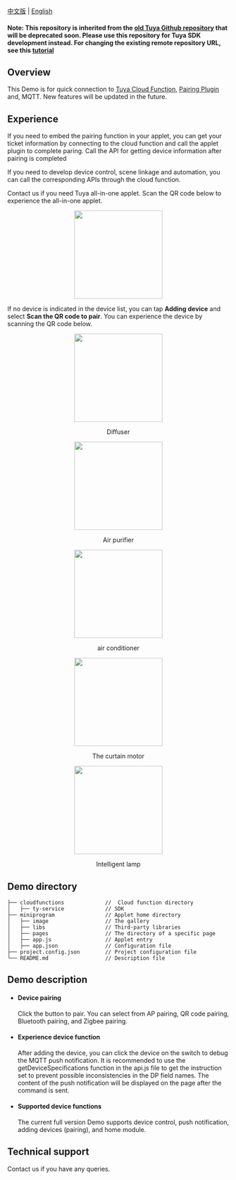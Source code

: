  [中文版](README.zh.md) | [English](README.md)

#### Note: This repository is inherited from the [old Tuya Github repository](https://github.com/TuyaInc/tuya-weapp-demo) that will be deprecated soon. Please use this repository for Tuya SDK development instead.  For changing the existing remote repository URL, see this [tutorial](https://docs.github.com/en/free-pro-team@latest/github/using-git/changing-a-remotes-url)

## Overview

This Demo is for quick connection to [Tuya Cloud Function](https://developer.tuya.com/cn/docs/iot/app-development/mini-programs/overview/applet-ecology?id=K9ptacgp94o5d), [Pairing Plugin](https://developer.tuya.com/cn/docs/iot/app-development/mini-programs/tuya-applet-with-web-plugin/distribution-network-plugin?id=K9lq218xn0wn8) and, MQTT. New features will be updated in the future.

## Experience

If you need to embed the pairing function in your applet, you can get your ticket information by connecting to the cloud function and call the applet plugin to complete paring. Call the API for getting device information after pairing is completed

If you need to develop device control, scene linkage and automation, you can call the corresponding APIs through the cloud function.

Contact us if you need Tuya all-in-one applet. Scan the QR code below to experience the all-in-one applet.

<p align="center">
<img width=200 src="https://images.tuyacn.com/rms-static/9cbc9210-cb1f-11ea-9723-5fcc4b1eeb4e-1595314722225.jpg?tyName=gh_42ad2888c42d_258.jpg" >
</p>

If no device is indicated in the device list, you can tap **Adding device** and select **Scan the QR code to pair**. You can experience the device by scanning the QR code below.
<p align="center"  >
<img width="200" src="https://airtake-public-data-1254153901.cos.ap-shanghai.myqcloud.com/goat/20200703/9123115b69c049899d14a84b239c13ed.png">
<p align="center">Diffuser</p>
</p>

<p align="center"  >
<img width=200 src="https://images.tuyacn.com/rms-static/8f9a30a0-c805-11ea-a0c6-dbbe4bc4c496-1594973679786.png?tyName=kj.png" >
<p align="center">Air purifier</p>
</p>

<p align="center"  >
<img width=200 src="https://images.tuyacn.com/rms-static/8f9e9d70-c805-11ea-a9da-3362f25bc183-1594973679815.png?tyName=kt.png" >
<p align="center">air conditioner</p>
</p>

<p align="center"  >
<img width=200 src="https://images.tuyacn.com/rms-static/8f9a0990-c805-11ea-a0c6-dbbe4bc4c496-1594973679785.png?tyName=cl.png" >
<p align="center">The curtain motor</p>
</p>

<p align="center"  >
<img width=200 src="https://images.tuyacn.com/rms-static/c1cc0660-c81a-11ea-a0c6-dbbe4bc4c496-1594982783430.png?tyName=dj.png" >
<p align="center">Intelligent lamp</p>
</p>

## Demo directory 

```
├── cloudfunctions             //  Cloud function directory
│   ├── ty-service             // SDK
├── miniprogram                // Applet home directory
│   ├── image                  // The gallery
│   ├── libs                   // Third-party libraries
│   ├── pages                  // The directory of a specific page
│   ├── app.js                 // Applet entry
│   ├── app.json               // Configuration file
├── project.config.json        // Project configuration file
└── README.md                  // Description file
```

## Demo description

- #### Device pairing

   Click the button to pair. You can select from AP pairing, QR code pairing, Bluetooth pairing, and Zigbee pairing.

- #### Experience device function

   After adding the device, you can click the device on the switch to debug the MQTT push notification. It is recommended to use the getDeviceSpecifications function in the api.js file to get the instruction set to prevent possible inconsistencies in the DP field names. The content of the push notification will be displayed on the page after the command is sent.

- #### Supported device functions
  The current full version Demo supports device control, push notification, adding devices (pairing), and home module.

## Technical support

Contact us if you have any queries.
